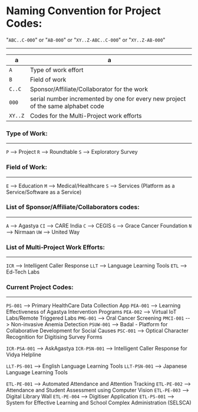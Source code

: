 # Naming Convention for Project Codes:


"`ABC..C-000`" or "`AB-000`" or "`XY..Z-ABC..C-000`" or "`XY..Z-AB-000`"

----------------------------------------------------------------------------------------
|a|a|
|---|---|
| `A` | Type of work effort |
| `B` | Field of work |
| `C..C` | Sponsor/Affiliate/Collaborator for the work |
| `000` | serial number incremented by one for every new project of the same alphabet code |
| `XY..Z` | Codes for the Multi-Project work efforts |


### Type of Work:
----------------------------------------------------------------------------------------
`P` --> Project
`R` --> Roundtable
`S` --> Exploratory Survey


### Field of Work:
----------------------------------------------------------------------------------------
`E` --> Education
`M` --> Medical/Healthcare
`S` --> Services (Platform as a Service/Software as a Service)


### List of Sponsor/Affiliate/Collaborators codes:
----------------------------------------------------------------------------------------
`A`  --> Agastya
`CI` --> CARE India
`C`  --> CEGIS
`G`  --> Grace Cancer Foundation
`N`  --> Nirmaan
`UW` --> United Way


### List of Multi-Project Work Efforts:
----------------------------------------------------------------------------------------
`ICR` --> Intelligent Caller Response
`LLT` --> Language Learning Tools
`ETL` --> Ed-Tech Labs


### Current Project Codes:
----------------------------------------------------------------------------------------
`PS-001` --> Primary HealthCare Data Collection App
`PEA-001` --> Learning Effectiveness of Agastya Intervention Programs
`PEA-002` --> Virtual IoT Labs/Remote Triggered Labs
`PMG-001` --> Oral Cancer Screening
`PMCI-001` --> Non-invasive Anemia Detection
`PSUW-001` --> Badal - Platform for Collaborative Development for Social Causes
`PSC-001` --> Optical Character Recognition for Digitising Survey Forms

`ICR-PSA-001` --> AskAgastya
`ICR-PSN-001` --> Intelligent Caller Response for Vidya Helpline

`LLT-PS-001` --> English Language Learning Tools
`LLT-PSN-001` --> Japanese Language Learning Tools

`ETL-PE-001` --> Automated Attendance and Attention Tracking
`ETL-PE-002` --> Attendance and Student Assessment using Computer Vision
`ETL-PE-003` --> Digital Library Wall
`ETL-PE-004` --> Digitiser Application
`ETL-PS-001` --> System for Effective Learning and School Complex Administration (SELSCA)
